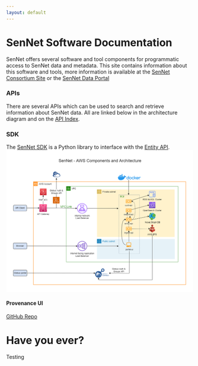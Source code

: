 ```yaml
---
layout: default
---
```


# SenNet Software Documentation

SenNet offers several software and tool components for programmatic access to SenNet data and metadata.  This site contains information about this software and tools, more information is available at the [SenNet Consortium Site](https://sennetconsortium.org/) or the [SenNet Data Portal](https://data.sennetconsortium.org)

### APIs
There are several APIs which can be used to search and retrieve information about SenNet data.  All are linked below in the architecture diagram and on the [API Index](/apis).

### SDK
The [SenNet SDK](/sdk) is a Python library to interface with the [Entity API](https://smart-api.info/ui/0065e419668f3336a40d1f5ab89c6ba3).
![SenNet AWS Workflow](./imgs/SenNet-AWS-Workflow.png)

#### Provenance UI
[GitHub Repo](https://github.com/sennetconsortium/provenance-ui/tree/main/src)

# Have you ever?
Testing
